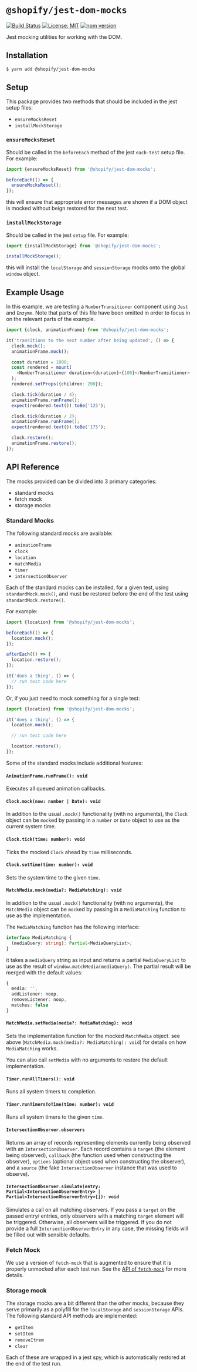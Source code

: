 # `@shopify/jest-dom-mocks`

[![Build Status](https://travis-ci.org/Shopify/quilt.svg?branch=master)](https://travis-ci.org/Shopify/quilt)
[![License: MIT](https://img.shields.io/badge/License-MIT-green.svg)](LICENSE.md) [![npm version](https://badge.fury.io/js/%40shopify%2Fjest-dom-mocks.svg)](https://badge.fury.io/js/%40shopify%2Fjest-dom-mocks)

Jest mocking utilities for working with the DOM.

## Installation

```bash
$ yarn add @shopify/jest-dom-mocks
```

## Setup

This package provides two methods that should be included in the jest setup files:

- `ensureMocksReset`
- `installMockStorage`

### `ensureMocksReset`

Should be called in the `beforeEach` method of the jest `each-test` setup file. For example:

```ts
import {ensureMocksReset} from '@shopify/jest-dom-mocks';

beforeEach(() => {
  ensureMocksReset();
});
```

this will ensure that appropriate error messages are shown if a DOM object is mocked without beign restored for the next test.

### `installMockStorage`

Should be called in the jest `setup` file. For example:

```ts
import {installMockStorage} from '@shopify/jest-dom-mocks';

installMockStorage();
```

this will install the `localStorage` and `sessionStorage` mocks onto the global `window` object.

## Example Usage

In this example, we are testing a `NumberTransitioner` component using `Jest` and `Enzyme`. Note that parts of this file have been omitted in order to focus in on the relevant parts of the example.

```ts
import {clock, animationFrame} from '@shopify/jest-dom-mocks';

it('transitions to the next number after being updated', () => {
  clock.mock();
  animationFrame.mock();

  const duration = 1000;
  const rendered = mount(
    <NumberTransitioner duration={duration}>{100}</NumberTransitioner>,
  );
  rendered.setProps({children: 200});

  clock.tick(duration / 4);
  animationFrame.runFrame();
  expect(rendered.text()).toBe('125');

  clock.tick(duration / 2);
  animationFrame.runFrame();
  expect(rendered.text()).toBe('175');

  clock.restore();
  animationFrame.restore();
});
```

## API Reference

The mocks provided can be divided into 3 primary categories:

- standard mocks
- fetch mock
- storage mocks

### Standard Mocks

The following standard mocks are available:

- `animationFrame`
- `clock`
- `location`
- `matchMedia`
- `timer`
- `intersectionObserver`

Each of the standard mocks can be installed, for a given test, using `standardMock.mock()`, and must be restored before the end of the test using `standardMock.restore()`.

For example:

```ts
import {location} from '@shopify/jest-dom-mocks';

beforeEach(() => {
  location.mock();
});

afterEach(() => {
  location.restore();
});

it('does a thing', () => {
  // run test code here
});
```

Or, if you just need to mock something for a single test:

```ts
import {location} from '@shopify/jest-dom-mocks';

it('does a thing', () => {
  location.mock();

  // run test code here

  location.restore();
});
```

Some of the standard mocks include additional features:

#### `AnimationFrame.runFrame(): void`

Executes all queued animation callbacks.

#### `Clock.mock(now: number | Date): void`

In addition to the usual `.mock()` functionality (with no arguments), the `Clock` object can be `mock`ed by passing in a `number` or `Date` object to use as the current system time.

#### `Clock.tick(time: number): void`

Ticks the mocked `Clock` ahead by `time` milliseconds.

#### `Clock.setTime(time: number): void`

Sets the system time to the given `time`.

#### `MatchMedia.mock(media?: MediaMatching): void`

In addition to the usual `.mock()` functionality (with no arguments), the `MatchMedia` object can be `mock`ed by passing in a `MediaMatching` function to use as the implementation.

The `MediaMatching` function has the following interface:

```ts
interface MediaMatching {
  (mediaQuery: string): Partial<MediaQueryList>;
}
```

it takes a `mediaQuery` string as input and returns a partial `MediaQueryList` to use as the result of `window.matchMedia(mediaQuery)`. The partial result will be merged with the default values:

```ts
{
  media: '',
  addListener: noop,
  removeListener: noop,
  matches: false
}
```

#### `MatchMedia.setMedia(media?: MediaMatching): void`

Sets the implementation function for the mocked `MatchMedia` object. see above (`MatchMedia.mock(media?: MediaMatching): void`) for details on how `MediaMatching` works.

You can also call `setMedia` with no arguments to restore the default implementation.

#### `Timer.runAllTimers(): void`

Runs all system timers to completion.

#### `Timer.runTimersToTime(time: number): void`

Runs all system timers to the given `time`.

#### `IntersectionObserver.observers`

Returns an array of records representing elements currently being observed with an `IntersectionObserver`. Each record contains a `target` (the element being observed), `callback` (the function used when constructing the observer), `options` (optional object used when constructing the observer), and a `source` (the fake `IntersectionObserver` instance that was used to observe).

#### `IntersectionObserver.simulate(entry: Partial<IntersectionObserverEntry> | Partial<IntersectionObserverEntry>[]): void`

Simulates a call on all matching observers. If you pass a `target` on the passed entry/ entries, only observers with a matching `target` element will be triggered. Otherwise, all observers will be triggered. If you do not provide a full `IntersectionObserverEntry` in any case, the missing fields will be filled out with sensible defaults.

### Fetch Mock

We use a version of `fetch-mock` that is augmented to ensure that it is properly unmocked after each test run. See the [API of `fetch-mock`](http://www.wheresrhys.co.uk/fetch-mock/api) for more details.

### Storage mock

The storage mocks are a bit different than the other mocks, because they serve primarily as a polyfill for the `localStorage` and `sessionStorage` APIs. The following standard API methods are implemented:

- `getItem`
- `setItem`
- `removeItrem`
- `clear`

Each of these are wrapped in a jest spy, which is automatically restored at the end of the test run.
